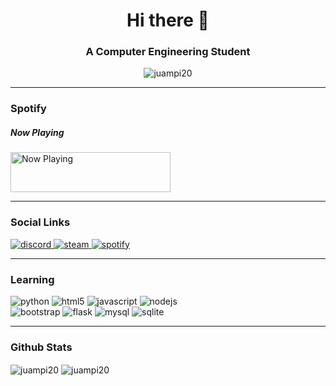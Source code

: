 <h1 align="center">Hi there 👋</h1>
<h3 align="center">A Computer Engineering Student</h3>

<p align="center">
<img src="https://badges.pufler.dev/visits/juampi20/juampi20" alt="juampi20" />
</p>

---
### Spotify
##### Now Playing

<a href="hhttps://now-playing-profile-gules.vercel.app/now-playing?open">
    <img src="https://now-playing-profile-gules.vercel.app/now-playing" width="256" height="64" alt="Now Playing">
</a>

---
### Social Links

<p>
  <a href="https://discord.gg/aMU9Akx">
    <img alt="discord" src="https://img.shields.io/badge/discord-%237289DA.svg?&style=for-the-badge&logo=discord&logoColor=white" />
  </a>
  <a href="https://steamcommunity.com/id/juampig20">
    <img alt="steam" src="https://img.shields.io/badge/Steam-%23000000.svg?&style=for-the-badge&logo=steam&logoColor=white" />
  </a>
  <a href="https://open.spotify.com/user/11150996597">
    <img alt="spotify" src="https://img.shields.io/badge/spotify-%231ED760.svg?&style=for-the-badge&logo=spotify&logoColor=white" />
  </a>
</p>

---
### Learning

<p>
  <img alt="python" src="https://img.shields.io/badge/python%20-%2314354C.svg?&style=for-the-badge&logo=python&logoColor=white" />
  <img alt="html5" src="https://img.shields.io/badge/html5%20-%23E34F26.svg?&style=for-the-badge&logo=html5&logoColor=white" />
  <img alt="javascript" src="https://img.shields.io/badge/javascript%20-%23323330.svg?&style=for-the-badge&logo=javascript&logoColor=%23F7DF1E" />
  <img alt="nodejs" src="https://img.shields.io/badge/node.js%20-%2343853D.svg?&style=for-the-badge&logo=node.js&logoColor=white" /></br>
  <img alt="bootstrap" src="https://img.shields.io/badge/bootstrap%20-%23563D7C.svg?&style=for-the-badge&logo=bootstrap&logoColor=white" />
  <img alt="flask" src="https://img.shields.io/badge/flask%20-%23000.svg?&style=for-the-badge&logo=flask&logoColor=white" />
  <img alt="mysql" src="https://img.shields.io/badge/mysql-%2300f.svg?&style=for-the-badge&logo=mysql&logoColor=white" />
  <img alt="sqlite" src="https://img.shields.io/badge/sqlite-%2307405e.svg?&style=for-the-badge&logo=sqlite&logoColor=white" />
</p>

---
### Github Stats

<p>
  <img align="center" src="https://github-readme-stats.vercel.app/api/top-langs/?username=juampi20&layout=compact&hide=shell&theme=dracula" alt="juampi20" />
  <img align="center"src="https://github-readme-stats.vercel.app/api?username=juampi20&show_icons=true&hide=stars,contribs&theme=dracula" alt="juampi20" />
</p>
